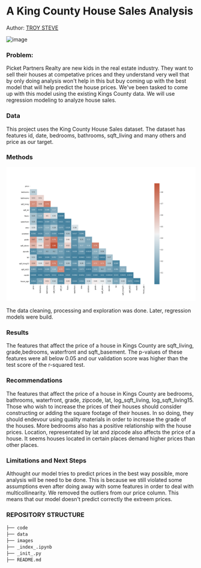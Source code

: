 # A King County House Sales Analysis

Author: [TROY STEVE](https://github.com/01Troy)




![image](housing.jpeg)





### Problem:
Picket Partners Realty are new kids in the real estate industry. They want to sell their houses at competative prices and they understand very well that by only doing analysis won't help in this but buy coming up with the best model that will help predict the house prices. We've been tasked to come up with this model using the existing Kings County data. We will use regression modeling to analyze house sales.

### Data
This project uses the King County House Sales dataset. The dataset has features id, date, bedrooms, bathrooms, sqft_living and many others and price as our target. 

### Methods




![image](images/heatmap.png)







The data cleaning, processing and exploration was done. Later, regression models were build. 

### Results
The features that affect the price of a house in Kings County are sqft_living, grade,bedrooms, waterfront and sqft_basement.
The p-values of these features were all below 0.05 and our validation score was higher than the test score of the r-squared test.


### Recommendations
The features that affect the price of a house in Kings County are bedrooms, bathrooms, waterfront, grade, zipcode, lat, log_sqft_living, log_sqft_living15.
Those who wish to increase the prices of their houses should consider constructing or adding the square footage of their houses.
In so doing, they should endevour using quality materials in order to increase the grade of the houses. More bedrooms also has a positive relationship with the house prices. 
Location, representated by lat and zipcode also affects the price of a house. It seems houses located in certain places demand higher prices than other places.

### Limitations and Next Steps
Althought our model tries to predict prices in the best way possible, more analysis will be need to be done. This is because we still violated some assumptions even after doing away with some features in order to deal with multicollinearity. We removed the outliers from our price column. This means that our model doesn't predict correctly the extreem prices.

### REPOSITORY STRUCTURE

```bash
├── code
├── data
├── images
├── _index_.ipynb
├── _init_.py
├── README.md
 ```
